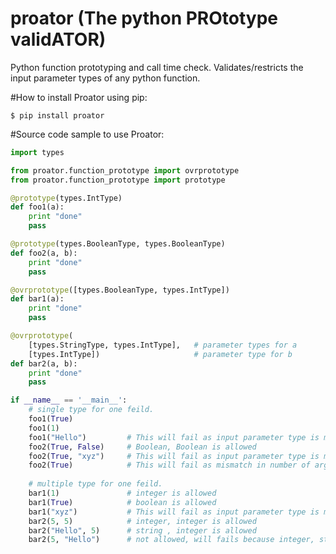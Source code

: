 # proator (The python PROtotype validATOR) 
Python function prototyping and call time check.
Validates/restricts the input parameter types of any python function.

#How to install Proator using pip:
```
$ pip install proator
```
#Source code sample to use Proator:
```python
import types

from proator.function_prototype import ovrprototype
from proator.function_prototype import prototype

@prototype(types.IntType)
def foo1(a):
    print "done"
    pass

@prototype(types.BooleanType, types.BooleanType)
def foo2(a, b):
    print "done"
    pass

@ovrprototype([types.BooleanType, types.IntType])
def bar1(a):
    print "done"
    pass

@ovrprototype(
    [types.StringType, types.IntType],   # parameter types for a
    [types.IntType])                     # parameter type for b
def bar2(a, b):
    print "done"
    pass

if __name__ == '__main__':
    # single type for one feild.
    foo1(True)
    foo1(1)
    foo1("Hello")         # This will fail as input parameter type is mismatched.
    foo2(True, False)     # Boolean, Boolean is allowed 
    foo2(True, "xyz")     # This will fail as input parameter type is mismatched.
    foo2(True)            # This will fail as mismatch in number of arguments.
    
    # multiple type for one feild.
    bar1(1)               # integer is allowed
    bar1(True)            # boolean is allowed
    bar1("xyz")           # This will fail as input parameter type is mismatched.
    bar2(5, 5)            # integer, integer is allowed 
    bar2("Hello", 5)      # string , integer is allowed
    bar2(5, "Hello")      # not allowed, will fails because integer, string is not allowed.
```
